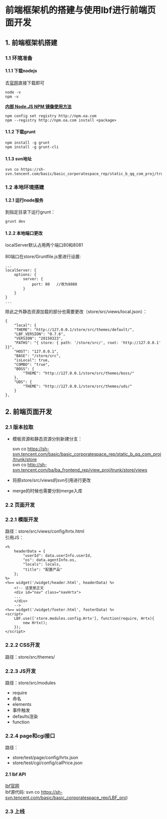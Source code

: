 # 前端框架机的搭建与使用lbf进行前端页面开发

## 1. 前端框架机搭建

### 1.1 环境准备

#### 1.1.1 下载nodejs
去[官网](https://nodejs.org)直接下载即可

	node -v
	npm -v

<b>[内部 Node.JS NPM 镜像使用方法](http://km.oa.com/group/502/articles/show/167873?kmref=related_post)</b>
	
	npm config set registry http://npm.oa.com
	npm --registry http://npm.oa.com install <package>

#### 1.1.2 下载grunt

	npm install -g grunt
	npm install -g grunt-cli

#### 1.1.3 svn地址

	svn co https://sh-svn.tencent.com/basic/basic_corporatespace_rep/static_b_qq_com_proj/trunk/store

### 1.2 本地环境搭建

#### 1.2.1 运行node服务
到指定目录下运行grunt：
	
	grunt dev

#### 1.2.2 本地端口更改
localServer默认占用两个端口80和8081<br>
<br>
80端口在store/Gruntfile.js里进行设置:

	...
	localServer: {
		options: {
			server: {
				port: 80   //改为8888
			}
		}
	}
	...

除此之外静态资源加载的部分也需要更改（store/src/views/local.json）：

	{
	    "local": {
		"THEME": "http://127.0.0.1/store/src/themes/default/",
		"LBF_VERSION": "0.7.6",
		"VERSION": "20150323",
		"PATHS": "{ store: { path: '/store/src/', root: 'http://127.0.0.1' }}",
		"HOST": "127.0.0.1",
		"BASE": "/store/src",
        "isLocal": true,
        "COMBO": "true",
		"BOSS": {
			"THEME": "http://127.0.0.1/store/src/themes/boss/"
		},
		"UDS": {
            "THEME": "http://127.0.0.1/store/src/themes/uds/"
        }
	},

## 2. 前端页面开发
### 2.1 版本拉取
+ 模板资源和静态资源分别新建分支：

	svn co https://sh-svn.tencent.com/basic/basic_corporatespace_rep/static_b_qq_com_proj/trunk/store <br>
	svn co http://sh-svn.tencent.com/ba/ba_frontend_rep/view_proj/trunk/store/views

+ 将原store/src/views的svn引用进行更改
+ merge的时候也需要分别merge入库

### 2.2 页面开发

### 2.2.1 模版开发
路径：store/src/views/config/hrtx.html<br>
引用JS：

	<%
		headerData = {
			"userId": data.userInfo.userId, 
			"os": data.agentInfo.os,
			"locals": locals,
			"title": "配置产品"
		};
	%>
	<%== widget('/widget/header.html', headerData) %>
		<!-- 这里是正文
		<div id="nav" class="navHrtx">
		...
		</div>
		-->
	<%== widget('/widget/footer.html', footerData) %>
	<script>
	    LBF.use(['store.modules.config.Hrtx'], function(require, Hrtx){
	        new Hrtx();
	    });
	</script>
### 2.2.2 CSS开发
路径：store/src/themes/<br>

### 2.2.3 JS开发
路径：store/src/modules

+ require
+ 命名
+ elements
+ 事件触发
+ defaults渲染
+ function

### 2.2.4 page和cgi接口
路径：
+ store/test/page/config/hrtx.json<br>
+ store/test/cgi/config/calPrice.json<br>

#### 2.1 lbf API
[lbf官网](http://lbf.epc.oa.com/) <br>
lbf源代码: svn co https://sh-svn.tencent.com/basic/basic_corporatespace_rep/LBF_pro) 

### 2.3 上线
